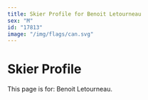 ```yaml
---
title: Skier Profile for Benoit Letourneau
sex: "M"
id: "17813"
image: "/img/flags/can.svg" 
---
```


# Skier Profile

This page is for: Benoit Letourneau.
    